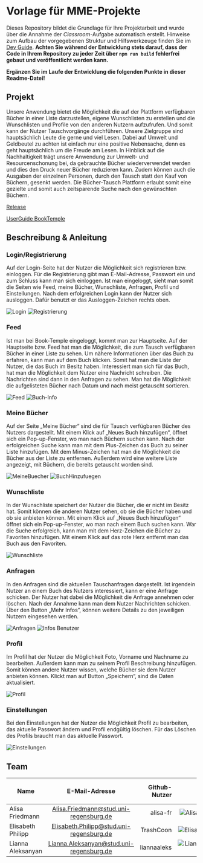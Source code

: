 # Vorlage für MME-Projekte

Dieses Repository bildet die Grundlage für Ihre Projektarbeit und wurde über die Annahme der _Classroom_-Aufgabe automatisch erstellt. Hinweise zum Aufbau der vorgegebenen Struktur und Hilfswerkzeuge finden Sie im [Dev Guide](./DevGuide.md). **Achten Sie während der Entwicklung stets darauf, dass der Code in Ihrem Repository zu jeder Zeit über `npm run build` fehlerfrei gebaut und veröffentlicht werden kann.**

**Ergänzen Sie im Laufe der Entwicklung die folgenden Punkte in dieser Readme-Datei!**

## Projekt

Unsere Anwendung bietet die Möglichkeit die auf der Plattform verfügbaren Bücher in einer Liste darzustellen, eigene Wunschlisten zu erstellen und die Wunschlisten und Profile von den anderen Nutzern aufzufrufen. Und somit kann der Nutzer Tauschvorgänge durchführen.
Unsere Zielgruppe sind hauptsächlich Leute die gerne und viel Lesen. Dabei auf Umwelt und Geldbeutel zu achten ist einfach nur eine positive Nebensache, denn es geht hauptsächlich um die Freude am Lesen. In Hinblick auf die Nachhaltigkeit trägt unsere Anwendung zur Umwelt- und Resourcenschonung bei,
da gebrauchte Bücher wiederverwendet werden und dies den Druck neuer Bücher reduzieren kann. Zudem können auch die Ausgaben der einzelnen Personen, durch den Tausch statt den Kauf von Büchern, gesenkt werden. Die Bücher-Tausch Plattform erlaubt somit eine gezielte und somit auch zeitsparende Suche nach den gewünschten Büchern. 

[Release](https://book-temple.software-engineering.education/)


[UserGuide BookTemple](https://uniregensburg-my.sharepoint.com/:v:/g/personal/all07202_ads_uni-regensburg_de/EVEdCqwOr6RIpSnxafIVmJ4BYzhOtVPnyRMsYHng7YfZVQ?e=fctJrq)

## Beschreibung & Anleitung
### Login/Registrierung
Auf der Login-Seite hat der Nutzer die Möglichkeit sich registrieren bzw. einloggen. Für die Registrierung gibt man E-Mail-Adresse, Passwort ein und zum Schluss kann man sich einloggen. Ist man eingeloggt, sieht man somit die Seiten wie Feed, meine Bücher, Wunschliste, Anfragen, Profil und Einstellungen. Nach dem erfolgreichen Login kann der Nutzer sich ausloggen. Dafür benutzt er das Ausloggen-Zeichen rechts oben.

![Login](https://user-images.githubusercontent.com/82600042/193231724-64bd745b-a2c4-40d0-b49c-497b23219278.png)
![Registrierung](https://user-images.githubusercontent.com/82600042/193231886-bf58e490-7106-4260-baf6-4b2112e1617e.png)

### Feed
Ist man bei Book-Temple eingeloggt, kommt man zur Hauptseite. Auf der Hauptseite bzw. Feed hat man die Möglichkeit, die zum Tausch verfügbaren Bücher in einer Liste zu sehen.
Um nähere Informationen über das Buch zu erfahren, kann man auf dem Buch klicken. Somit hat man die Liste der Nutzer, die das Buch im Besitz haben. Interessiert man sich für das Buch, hat man die Möglichkeit dem Nutzer eine Nachricht schreiben. Die Nachrichten sind dann in den Anfragen zu sehen.
Man hat die Möglichkeit die aufgelisteten Bücher nach Datum und nach meist getauscht sortieren. 

![Feed](https://user-images.githubusercontent.com/82600042/193231945-53713c07-a42a-4b8d-b441-57ecddd4be1d.png)
![Buch-Info](https://user-images.githubusercontent.com/82600042/193232124-849c6f16-8b8f-40c8-96eb-98436592b123.png)

### Meine Bücher
Auf der Seite „Meine Bücher“ sind die für Tausch verfügbaren Bücher des Nutzers dargestellt. Mit einem Klick auf „Neues Buch hinzufügen“, öffnet sich ein Pop-up-Fenster, wo man nach Büchern suchen kann. Nach der erfolgreichen Suche kann man mit dem Plus-Zeichen das Buch zu seiner Liste hinzufügen. Mit dem Minus-Zeichen hat man die Möglichkeit die Bücher aus der Liste zu entfernen.
Außerdem wird eine weitere Liste angezeigt, mit Büchern, die bereits getauscht worden sind. 

![MeineBuecher](https://user-images.githubusercontent.com/82600042/193232578-6686168e-9640-4e47-9d47-13616060a68b.png)
![BuchHinzufuegen](https://user-images.githubusercontent.com/82600042/193232796-d0caa893-c6a4-45d9-b9f6-e35c8ec69c72.png)

### Wunschliste
In der Wunschliste speichert der Nutzer die Bücher, die er nicht im Besitz hat. Somit können die anderen Nutzer sehen, ob sie die Bücher haben und ob sie anbieten können. Mit einem Klick auf „Neues Buch hinzufügen“ öffnet sich ein Pop-up-Fenster, wo man nach einem Buch suchen kann. War die Suche erfolgreich, kann man mit dem Herz-Zeichen die Bücher zu Favoriten hinzufügen. Mit einem Klick auf das rote Herz entfernt man das Buch aus den Favoriten.

![Wunschliste](https://user-images.githubusercontent.com/82600042/193232921-bed2e4ae-5ce8-4705-9031-1e416447b587.png)


### Anfragen
In den Anfragen sind die aktuellen Tauschanfragen dargestellt. Ist irgendein Nutzer an einem Buch des Nutzers interessiert, kann er eine Anfrage schicken. Der Nutzer hat dabei die Möglichkeit die Anfrage annehmen oder löschen. Nach der Annahme kann man dem Nutzer Nachrichten schicken. Über den Button „Mehr Infos“, können weitere Details zu den jeweiligen Nutzern eingesehen werden.

![Anfragen](https://user-images.githubusercontent.com/82600042/193233052-45df7b20-c777-4fef-99d5-7da7650dd539.png)
![Infos Benutzer](https://user-images.githubusercontent.com/82600042/193233075-91e3e702-fa2b-4a2a-9517-58762c6d3e39.png)


### Profil
Im Profil hat der Nutzer die Möglichkeit Foto, Vorname und Nachname zu bearbeiten. Außerdem kann man zu seinem Profil Beschreibung hinzufügen. Somit können andere Nutzer wissen, welche Bücher sie dem Nutzer anbieten können. Klickt man auf Button „Speichern“, sind die Daten aktualisiert.

![Profil](https://user-images.githubusercontent.com/82600042/193233151-e3099b6e-745f-484a-a3fd-8091249ac8d8.png)


### Einstellungen
Bei den Einstellungen hat der Nutzer die Möglichkeit Profil zu bearbeiten, das aktuelle Passwort ändern und Profil endgültig löschen. Für das Löschen des Profils braucht man das aktuelle Passwort.

![Einstellungen](https://user-images.githubusercontent.com/82600042/193233166-1fa9a9cc-fdcb-409b-86ee-f04e3985e73a.png)



## Team


| Name               | E-Mail-Adresse                          | Github-Nutzer| Foto   | Teilbereich der Anwendung |
| ------------------ |:---------------------------------------:| ------------:|-------:| --------------------------|
| Alisa Friedmann    | Alisa.Friedmann@stud.uni-regensburg.de  | alisa-fr     |![AlisaFriedmann](https://user-images.githubusercontent.com/82600042/193230416-55810649-2af2-40f3-a1ca-ba6a1667d3bc.jpg)                                                                     | Appwrite                  |
| Elisabeth Philipp  | Elisabeth.Philipp@stud.uni-regensburg.de| TrashCoon    |![ElisabethPhilipp](https://user-images.githubusercontent.com/82600042/193230516-d5ca9ad0-3015-4b71-884c-d410fdfbdb08.JPG)                                                                   | UI                        |
| Lianna Aleksanyan  | Lianna.Aleksanyan@stud.uni-regensburg.de| liannaaleks  |![LiannaAleksanyan](https://user-images.githubusercontent.com/82600042/193230639-54145f6f-64d2-4ffa-ad01-31427bff4438.JPG)                                                                   | API                       |
